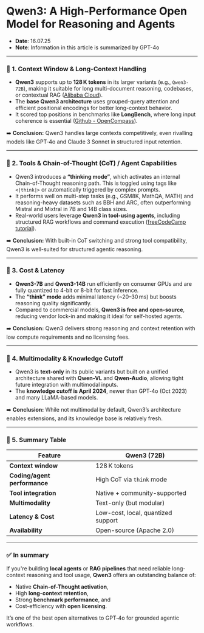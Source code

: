 # Qwen3: A High-Performance Open Model for Reasoning and Agents

* **Date**: 16.07.25  
* **Note**: Information in this article is summarized by GPT-4o

---

### 🧠 1. Context Window & Long-Context Handling  
- **Qwen3** supports up to **128 K tokens** in its larger variants (e.g., `Qwen3-72B`), making it suitable for long multi-document reasoning, codebases, or contextual RAG ([Alibaba Cloud](https://www.alibabacloud.com/blog/qwen3-foundation-models_601310?utm_source=chatgpt.com)).  
- The **base Qwen3 architecture** uses grouped-query attention and efficient positional encodings for better long-context behavior.  
- It scored top positions in benchmarks like **LongBench**, where long input coherence is essential ([Github - OpenCompass](https://github.com/open-compass/opencompass?utm_source=chatgpt.com)).

➡️ **Conclusion:** Qwen3 handles large contexts competitively, even rivalling models like GPT‑4o and Claude 3 Sonnet in structured input retention.

---

### 🔧 2. Tools & Chain-of-Thought (CoT) / Agent Capabilities  
- Qwen3 introduces a **“thinking mode”**, which activates an internal Chain-of-Thought reasoning path. This is toggled using tags like `<|think|>` or automatically triggered by complex prompts.  
- It performs well on multi-step tasks (e.g., GSM8K, MathQA, MATH) and reasoning-heavy datasets such as BBH and ARC, often outperforming Mistral and Mixtral in 7B and 14B class sizes.  
- Real-world users leverage **Qwen3 in tool-using agents**, including structured RAG workflows and command execution ([freeCodeCamp tutorial](https://www.freecodecamp.org/news/build-a-local-ai/?utm_source=chatgpt.com)).

➡️ **Conclusion:** With built-in CoT switching and strong tool compatibility, Qwen3 is well-suited for structured agentic reasoning.

---

### 💸 3. Cost & Latency  
- **Qwen3-7B** and **Qwen3-14B** run efficiently on consumer GPUs and are fully quantized to 4-bit or 8-bit for fast inference.  
- The **“think” mode** adds minimal latency (~20–30 ms) but boosts reasoning quality significantly.  
- Compared to commercial models, **Qwen3 is free and open-source**, reducing vendor lock-in and making it ideal for self-hosted agents.

➡️ **Conclusion:** Qwen3 delivers strong reasoning and context retention with low compute requirements and no licensing fees.

---

### 🎯 4. Multimodality & Knowledge Cutoff  
- Qwen3 is **text-only** in its public variants but built on a unified architecture shared with **Qwen-VL** and **Qwen-Audio**, allowing tight future integration with multimodal inputs.  
- The **knowledge cutoff is April 2024**, newer than GPT‑4o (Oct 2023) and many LLaMA-based models.

➡️ **Conclusion:** While not multimodal by default, Qwen3’s architecture enables extensions, and its knowledge base is relatively fresh.

---

### 🧩 5. Summary Table

| Feature                      | Qwen3 (72B)                         |
|-----------------------------|-------------------------------------|
| **Context window**          | 128 K tokens                        |
| **Coding/agent performance**| High CoT via `think` mode           |
| **Tool integration**        | Native + community-supported        |
| **Multimodality**           | Text-only (but modular)             |
| **Latency & Cost**          | Low-cost, local, quantized support  |
| **Availability**            | Open-source (Apache 2.0)            |

---

### ✅ In summary  
If you're building **local agents** or **RAG pipelines** that need reliable long-context reasoning and tool usage, **Qwen3** offers an outstanding balance of:  
- Native **Chain-of-Thought activation**,  
- High **long-context retention**,  
- Strong **benchmark performance**, and  
- Cost-efficiency with **open licensing**.

It’s one of the best open alternatives to GPT‑4o for grounded agentic workflows.
